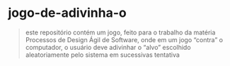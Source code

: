 # jogo-de-adivinha-o
>este repositório contém um jogo, feito para o trabalho da matéria Processos de Design Ágil de Software, onde em um jogo “contra” o computador, o usuário deve adivinhar o “alvo” escolhido aleatoriamente pelo sistema em sucessivas tentativa
